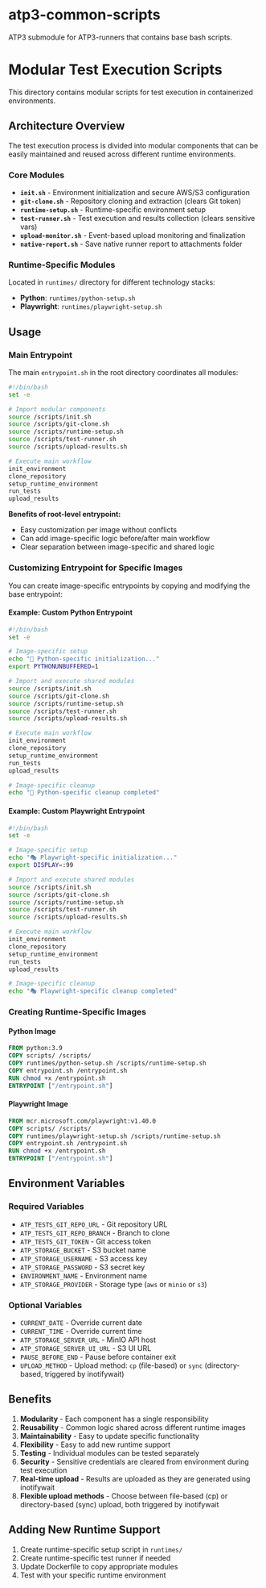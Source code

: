 # atp3-common-scripts

ATP3 submodule for ATP3-runners that contains base bash scripts.

# Modular Test Execution Scripts

This directory contains modular scripts for test execution in containerized environments.

## Architecture Overview

The test execution process is divided into modular components that can be easily maintained and reused across different runtime environments.

### Core Modules

- **`init.sh`** - Environment initialization and secure AWS/S3 configuration
- **`git-clone.sh`** - Repository cloning and extraction (clears Git token)
- **`runtime-setup.sh`** - Runtime-specific environment setup
- **`test-runner.sh`** - Test execution and results collection (clears sensitive vars)
- **`upload-monitor.sh`** - Event-based upload monitoring and finalization
- **`native-report.sh`** - Save native runner report to attachments folder

### Runtime-Specific Modules

Located in `runtimes/` directory for different technology stacks:

- **Python**: `runtimes/python-setup.sh`
- **Playwright**: `runtimes/playwright-setup.sh`

## Usage

### Main Entrypoint

The main `entrypoint.sh` in the root directory coordinates all modules:

```bash
#!/bin/bash
set -e

# Import modular components
source /scripts/init.sh
source /scripts/git-clone.sh
source /scripts/runtime-setup.sh
source /scripts/test-runner.sh
source /scripts/upload-results.sh

# Execute main workflow
init_environment
clone_repository
setup_runtime_environment
run_tests
upload_results
```

**Benefits of root-level entrypoint:**
- Easy customization per image without conflicts
- Can add image-specific logic before/after main workflow
- Clear separation between image-specific and shared logic

### Customizing Entrypoint for Specific Images

You can create image-specific entrypoints by copying and modifying the base entrypoint:

#### Example: Custom Python Entrypoint
```bash
#!/bin/bash
set -e

# Image-specific setup
echo "🐍 Python-specific initialization..."
export PYTHONUNBUFFERED=1

# Import and execute shared modules
source /scripts/init.sh
source /scripts/git-clone.sh
source /scripts/runtime-setup.sh
source /scripts/test-runner.sh
source /scripts/upload-results.sh

# Execute main workflow
init_environment
clone_repository
setup_runtime_environment
run_tests
upload_results

# Image-specific cleanup
echo "🐍 Python-specific cleanup completed"
```

#### Example: Custom Playwright Entrypoint
```bash
#!/bin/bash
set -e

# Image-specific setup
echo "🎭 Playwright-specific initialization..."
export DISPLAY=:99

# Import and execute shared modules
source /scripts/init.sh
source /scripts/git-clone.sh
source /scripts/runtime-setup.sh
source /scripts/test-runner.sh
source /scripts/upload-results.sh

# Execute main workflow
init_environment
clone_repository
setup_runtime_environment
run_tests
upload_results

# Image-specific cleanup
echo "🎭 Playwright-specific cleanup completed"
```

### Creating Runtime-Specific Images

#### Python Image

```dockerfile
FROM python:3.9
COPY scripts/ /scripts/
COPY runtimes/python-setup.sh /scripts/runtime-setup.sh
COPY entrypoint.sh /entrypoint.sh
RUN chmod +x /entrypoint.sh
ENTRYPOINT ["/entrypoint.sh"]
```

#### Playwright Image

```dockerfile
FROM mcr.microsoft.com/playwright:v1.40.0
COPY scripts/ /scripts/
COPY runtimes/playwright-setup.sh /scripts/runtime-setup.sh
COPY entrypoint.sh /entrypoint.sh
RUN chmod +x /entrypoint.sh
ENTRYPOINT ["/entrypoint.sh"]
```



## Environment Variables

### Required Variables
- `ATP_TESTS_GIT_REPO_URL` - Git repository URL
- `ATP_TESTS_GIT_REPO_BRANCH` - Branch to clone
- `ATP_TESTS_GIT_TOKEN` - Git access token
- `ATP_STORAGE_BUCKET` - S3 bucket name
- `ATP_STORAGE_USERNAME` - S3 access key
- `ATP_STORAGE_PASSWORD` - S3 secret key
- `ENVIRONMENT_NAME` - Environment name
- `ATP_STORAGE_PROVIDER` - Storage type (`aws` or `minio` or `s3`)

### Optional Variables
- `CURRENT_DATE` - Override current date
- `CURRENT_TIME` - Override current time
- `ATP_STORAGE_SERVER_URL` - MinIO API host
- `ATP_STORAGE_SERVER_UI_URL` - S3 UI URL
- `PAUSE_BEFORE_END` - Pause before container exit
- `UPLOAD_METHOD` - Upload method: `cp` (file-based) or `sync` (directory-based, triggered by inotifywait)

## Benefits

1. **Modularity** - Each component has a single responsibility
2. **Reusability** - Common logic shared across different runtime images
3. **Maintainability** - Easy to update specific functionality
4. **Flexibility** - Easy to add new runtime support
5. **Testing** - Individual modules can be tested separately
6. **Security** - Sensitive credentials are cleared from environment during test execution
7. **Real-time upload** - Results are uploaded as they are generated using inotifywait
8. **Flexible upload methods** - Choose between file-based (cp) or directory-based (sync) upload, both triggered by inotifywait

## Adding New Runtime Support

1. Create runtime-specific setup script in `runtimes/`
2. Create runtime-specific test runner if needed
3. Update Dockerfile to copy appropriate modules
4. Test with your specific runtime environment 